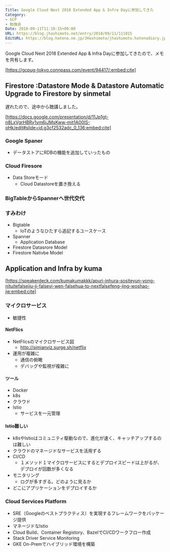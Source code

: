 ```yaml
---
Title: Google Cloud Next 2018 Extended App & Infra Dayに参加してきた
Category:
- GCP
- 勉強会
Date: 2018-09-11T11:10:15+09:00
URL: https://blog.jhashimoto.net/entry/2018/09/11/111015
EditURL: https://blog.hatena.ne.jp/JHashimoto/jhashimoto.hatenadiary.jp/atom/entry/10257846132626945518
---
```


Google Cloud Next 2018 Extended App & Infra Dayに参加してきたので、メモを共有します。

[https://gcpug-tokyo.connpass.com/event/94417/:embed:cite]

<!-- more -->

## Firestore :Datastore Mode & Datastore Automatic Upgrade to Firestore by sinmetal
遅れたので、途中から聴講しました。

[https://docs.google.com/presentation/d/11Jp1gt-n8LxVgrHBRy1ym6iJMsKww-mit1A00IS-oHk/edit#slide=id.g3cf2532adc_0_136:embed:cite]

### Google Spaner
* データストアにRDBの機能を追加していったもの

### Cloud Firesore
* Data Storeモード
    * Cloud Datastoreを置き換える

### BigTableからSpannerへ世代交代

### すみわけ
* Bigtable
    * IoTのようなひたすら追記するユースケース
* Spanner
    * Application Database
* Firestore Datasrore Model
* Firestore Nativbe Model

## Application and Infra by kuma

[https://speakerdeck.com/kumakumakkk/apuri-inhura-sositeyun-yong-nituitefalsejiu-ji-falseyi-wen-falsehua-to-nextfalsefeng-jing-woshao-jie:embed:cite]

### マイクロサービス
* 敏捷性

#### NetFlics
* NetFlicsのマイクロサービス図
    * http://simianviz.surge.sh/netflix
* 運用が複雑に
    * 通信の俯瞰
    * デバッグや監視が複雑に

#### ツール
* Docker
* k8s
* クラウド
* Istio
    * サービスを一元管理

#### Istio難しい
* k8sやIstioはコミュニティ駆動なので、進化が速く、キャッチアップするのは難しい
* クラウドのマネージドなサービスを活用ずる
* CI/CD
    * １メソッド１マイクロサービスにするとデプロイスピードは上がるが、デプロイが回数が多くなる
* モニタリング
    * ログが多すぎる。どのように見るか
* どこにアプリケーションをデプロイするか

### Cloud Services Platform
* SRE（Googleのベストプラクティス）を実現するフレームワークをパッケージ提供
* マネージドなIstio
* Cloud Build、Container Registory、BazelでCI/CDワークフロー作成
* Stack Driver Service Monitoring
* GKE On-Premでハイブリッド環境を構築
